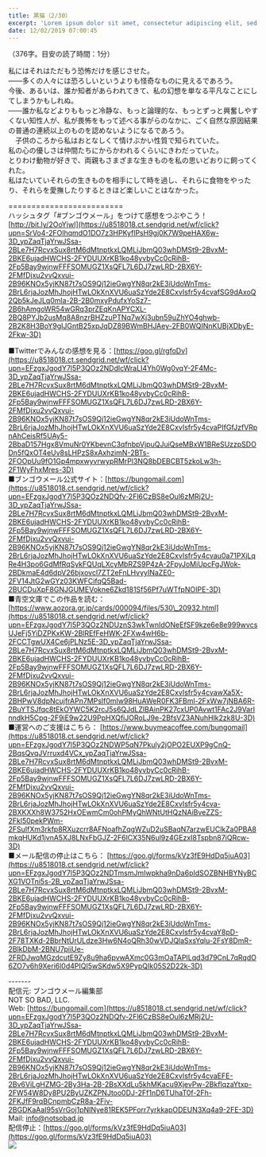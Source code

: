```yaml
---
title: 黒猫（2/30）
excerpt: 'Lorem ipsum dolor sit amet, consectetur adipiscing elit, sed do eiusmod tempor incididunt ut labore et dolore magna aliqua. Praesent elementum facilisis leo vel fringilla est ullamcorper eget. At imperdiet dui accumsan sit amet nulla facilisi morbi tempus.'
date: 12/02/2019 07:00:45
---
```


（376字。目安の読了時間：1分）  
  
私にはそれはただもう恐怖だけを感じさせた。  
――多くの人々には恐ろしいというよりも怪奇なものに見えるであろう。  
今後、あるいは、誰か知者があらわれてきて、私の幻想を単なる平凡なことにしてしまうかもしれぬ。  
――誰か私などよりももっと冷静な、もっと論理的な、もっとずっと興奮しやすくない知性人が、私が畏怖をもって述べる事がらのなかに、ごく自然な原因結果の普通の連続以上のものを認めないようになるであろう。  
　子供のころから私はおとなしくて情けぶかい性質で知られていた。  
私の心の優しさは仲間たちにからかわれるくらいにきわだっていた。  
とりわけ動物が好きで、両親もさまざまな生きものを私の思いどおりに飼ってくれた。  
私はたいていそれらの生きものを相手にして時を過し、それらに食物をやったり、それらを愛撫したりするときほど楽しいことはなかった。  
  
\=========================  
ハッシュタグ「#ブンゴウメール」をつけて感想をつぶやこう！　  
[http://bit.ly/2OoYjwI](https://u8518018.ct.sendgrid.net/wf/click?upn=SrVo4-2FOlhqmdO1DO7z3HPKyflPsH9gj0K7W9peHAX6w-3D_ypZaqTjaYrwJSsa-2BLe7H7RcvxSux8rtM6dMtnptkxLQMLiJbmQ03whDMSt9-2BvxM-2BKE6ujadHWCHS-2FYDUUXrKB1ko48yvbyCc0cRihB-2Fp5Bay9wjnwFFFSOMUGZ1XsQFL7L6DJ7zwLRD-2BX6Y-2FMfDjxu2vvQxvui-2B96KNOx5yjKN87t7sOS9Qj12ieGwgYN8qr2kE3iUdoWnTms-2BrL6rjaJozMhJhojHTwLOkXnXVU6uaSzYde2E8CxvIsfr5y4cvafSG9dAxoQ2Qb5kJeJLq0mla-2B-2B0mxyPdufxYoSz7-2B6hAmgoWR54wGRq3prZEqKnAPYCXL-2BQ8PYJb2usMq8A8nzrBHZzuPTNq7wXj3ubn59uZhYO4ghwb-2B2K8H3BoY9gIJGntB25xpJqDZ89BWmBHJAey-2FB0WQINnKUBjXDbyE-2Fkw-3D)  
  
■Twitterでみんなの感想を見る：[https://goo.gl/rgfoDv](https://u8518018.ct.sendgrid.net/wf/click?upn=EFzgxJgodY7l5P3QOz2NDdlcWraLI4Yh0Wg0vqY-2F4Mc-3D_ypZaqTjaYrwJSsa-2BLe7H7RcvxSux8rtM6dMtnptkxLQMLiJbmQ03whDMSt9-2BvxM-2BKE6ujadHWCHS-2FYDUUXrKB1ko48yvbyCc0cRihB-2Fp5Bay9wjnwFFFSOMUGZ1XsQFL7L6DJ7zwLRD-2BX6Y-2FMfDjxu2vvQxvui-2B96KNOx5yjKN87t7sOS9Qj12ieGwgYN8qr2kE3iUdoWnTms-2BrL6rjaJozMhJhojHTwLOkXnXVU6uaSzYde2E8CxvIsfr5y4cvaPIfGfJzfVRpnAhCeisRf5UAy5-2BbaD157Hgx8VmuNr0YKbevnC3qfnbpVjpuQJuiQseMBxW1BReSUzzpSDODn5fQxOT4eUv8sLHPzS8xAxhzimN-2BTs-2FOOpUu9fO1Gp4mpxwyvrwypRMrPl3NQ8bDEBCBT5zkoLw3h-2F1WyFhxMres-3D)  
■ブンゴウメール公式サイト：[https://bungomail.com](https://u8518018.ct.sendgrid.net/wf/click?upn=EFzgxJgodY7l5P3QOz2NDQfv-2Fl6CzBS8eOul6zMRj2U-3D_ypZaqTjaYrwJSsa-2BLe7H7RcvxSux8rtM6dMtnptkxLQMLiJbmQ03whDMSt9-2BvxM-2BKE6ujadHWCHS-2FYDUUXrKB1ko48yvbyCc0cRihB-2Fp5Bay9wjnwFFFSOMUGZ1XsQFL7L6DJ7zwLRD-2BX6Y-2FMfDjxu2vvQxvui-2B96KNOx5yjKN87t7sOS9Qj12ieGwgYN8qr2kE3iUdoWnTms-2BrL6rjaJozMhJhojHTwLOkXnXVU6uaSzYde2E8CxvIsfr5y4cvau0a71PXjLqRe4H3po6GdMfRqSykFQUqLXcyMbRZS9P4zA-2FpyJoMiUpcFgJWok-2BDkmaE4d6dpV26bjxovcl7ZT2eFnLHvyyINaZE0-2FV14JtG2wGYz03KWFCifqQ5Bad-2BUCDuXpF8GNJGUMEVokne6Zkd181Sf56Pf7uWTfpNOIPE-3D)  
■青空文庫でこの作品を読む：[https://www.aozora.gr.jp/cards/000094/files/530\_20932.html](https://u8518018.ct.sendgrid.net/wf/click?upn=EFzgxJgodY7l5P3QOz2NDUznS3wkTwnIdONeEfSF9kze6e8e999wvcsUJeFj5YiDZPKxKW-2BlREfFeHWK-2FXw4wH6b-2FCCTgwUX4Ce6jPLNz5E-3D_ypZaqTjaYrwJSsa-2BLe7H7RcvxSux8rtM6dMtnptkxLQMLiJbmQ03whDMSt9-2BvxM-2BKE6ujadHWCHS-2FYDUUXrKB1ko48yvbyCc0cRihB-2Fp5Bay9wjnwFFFSOMUGZ1XsQFL7L6DJ7zwLRD-2BX6Y-2FMfDjxu2vvQxvui-2B96KNOx5yjKN87t7sOS9Qj12ieGwgYN8qr2kE3iUdoWnTms-2BrL6rjaJozMhJhojHTwLOkXnXVU6uaSzYde2E8CxvIsfr5y4cvawXa5X-2BHPwV8dpNcujfrAPn7MPslf0mIw98HuAWeR0FK3FBml-2FxWw7jNBA6R-2BuYTSJfqc8tEkOYWC5K2rcJ5s6QJdLZlBAinPK27cxUP0Avwt1FAc2J9VarInndkH5Cpg-2F9iE9w22U9PpHXQfiJORoLJ9e-2BfsVZ3ANuhHlk2zk8U-3D)  
■運営へのご支援はこちら： [https://www.buymeacoffee.com/bungomail](https://u8518018.ct.sendgrid.net/wf/click?upn=EFzgxJgodY7l5P3QOz2NDWP5qN7Pkuly2jOPO2EUXP9gCnQ-2BqsQvqJVrruxd4VCx_ypZaqTjaYrwJSsa-2BLe7H7RcvxSux8rtM6dMtnptkxLQMLiJbmQ03whDMSt9-2BvxM-2BKE6ujadHWCHS-2FYDUUXrKB1ko48yvbyCc0cRihB-2Fp5Bay9wjnwFFFSOMUGZ1XsQFL7L6DJ7zwLRD-2BX6Y-2FMfDjxu2vvQxvui-2B96KNOx5yjKN87t7sOS9Qj12ieGwgYN8qr2kE3iUdoWnTms-2BrL6rjaJozMhJhojHTwLOkXnXVU6uaSzYde2E8CxvIsfr5y4cva-2BXKXXh8W3752HxOEwmCm0ohPMyQhWNtUtHQzNAiBveZZS-2Fkl50pekPWm-2FSuIfXm3rkfp8RXuzcrr8AFNoafhZqgWZuD2uSBaqN7arzwEUClkZa0PBA8mkqHUKd1jvnA5XJ8LNxFbGJZ-2F6lCX35N6ul9z4GEzxI8Tspbn87iQRcw-3D)  
■メール配信の停止はこちら： [https://goo.gl/forms/kVz3fE9HdDq5iuA03](https://u8518018.ct.sendgrid.net/wf/click?upn=EFzgxJgodY7l5P3QOz2NDTmsmJmIwpkha9nDa6pIdSOZBNHBYNyBCXG1VOTni5s-2B_ypZaqTjaYrwJSsa-2BLe7H7RcvxSux8rtM6dMtnptkxLQMLiJbmQ03whDMSt9-2BvxM-2BKE6ujadHWCHS-2FYDUUXrKB1ko48yvbyCc0cRihB-2Fp5Bay9wjnwFFFSOMUGZ1XsQFL7L6DJ7zwLRD-2BX6Y-2FMfDjxu2vvQxvui-2B96KNOx5yjKN87t7sOS9Qj12ieGwgYN8qr2kE3iUdoWnTms-2BrL6rjaJozMhJhojHTwLOkXnXVU6uaSzYde2E8CxvIsfr5y4cvaY8pD-2F78TXKd-2BbrNtUrULdze3Hw6N4oQRh30wVDJQlaSxsYqlu-2FsY8DmR-2BlkDbM-2BNU7piiUe-2FRDJwqMGzdcutE9Zy8u9ha6pvwAXmc0G3mOaTAPILqd3d79CnL7qRqdO6ZO7v6h9Xeri6l0d4PIQI5wSKdw5X9PypQIk05S2D22k-3D)  
  
\-------  
配信元: ブンゴウメール編集部  
NOT SO BAD, LLC.  
Web: [https://bungomail.com](https://u8518018.ct.sendgrid.net/wf/click?upn=EFzgxJgodY7l5P3QOz2NDQfv-2Fl6CzBS8eOul6zMRj2U-3D_ypZaqTjaYrwJSsa-2BLe7H7RcvxSux8rtM6dMtnptkxLQMLiJbmQ03whDMSt9-2BvxM-2BKE6ujadHWCHS-2FYDUUXrKB1ko48yvbyCc0cRihB-2Fp5Bay9wjnwFFFSOMUGZ1XsQFL7L6DJ7zwLRD-2BX6Y-2FMfDjxu2vvQxvui-2B96KNOx5yjKN87t7sOS9Qj12ieGwgYN8qr2kE3iUdoWnTms-2BrL6rjaJozMhJhojHTwLOkXnXVU6uaSzYde2E8CxvIsfr5y4cvaEFE-2Bv6ViLgHZMG-2By3Ha-2B-2BsXXdLu5khMKacu9XjevPw-2BkflqzaYtxp-2FW54W8Dy8PU2ByUZKZPNJtoo0DJ-2Ff1nD6TUhaT0f-2Fh-2FKJfF9rqBCnpmbCzR8a-2Fiv-2BGDKaAaI95sVrGoj1pNINye81REK5PForr7yrkkapODEUN3Xq4a9-2FE-3D)  
Mail: info@notsobad.jp  
配信停止：[https://goo.gl/forms/kVz3fE9HdDq5iuA03](https://goo.gl/forms/kVz3fE9HdDq5iuA03)  
![](https://u8518018.ct.sendgrid.net/wf/open?upn=ypZaqTjaYrwJSsa-2BLe7H7RcvxSux8rtM6dMtnptkxLQMLiJbmQ03whDMSt9-2BvxM-2BKE6ujadHWCHS-2FYDUUXrKB1ko48yvbyCc0cRihB-2Fp5Bay9wjnwFFFSOMUGZ1XsQFL7L6DJ7zwLRD-2BX6Y-2FMfDjxu2vvQxvui-2B96KNOx5yjKN87t7sOS9Qj12ieGwgYN8qr2kE3iUdoWnTms-2BrL6rjaJozMhJhojHTwLOkXnXVU6uaSzYde2E8CxvIsfr5y4cvahipAQ5VWg-2BtMdNcSvGSUr8QbwXWXxirHgiNPJ6hUgDoVcYaI7w5uxFgvfyZRZbm2-2FwZ3bEjDs772DwVFkBTDYrHnE2lqKjcsazsQK9AWcIjm9N3SBiwQEit7XV-2F856w-2B04bGLPDlnhHU6jhXZy4svErij88nENidmaImZpSRtqKkvEjrKpzlGspwJgD6agbz)